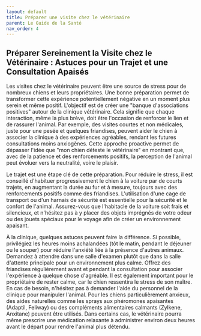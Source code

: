 ```yaml
---
layout: default
title: Préparer une visite chez le vétérinaire
parent: Le Guide de la Santé
nav_order: 4
---
```


## **Préparer Sereinement la Visite chez le Vétérinaire : Astuces pour un Trajet et une Consultation Apaisés**

Les visites chez le vétérinaire peuvent être une source de stress pour de nombreux chiens et leurs propriétaires. Une bonne préparation permet de transformer cette expérience potentiellement négative en un moment plus serein et même positif. L'objectif est de créer une "banque d'associations positives" autour de la clinique vétérinaire. Cela signifie que chaque interaction, même la plus brève, doit être l'occasion de renforcer le lien et de rassurer l'animal. Par exemple, des visites courtes et non médicales, juste pour une pesée et quelques friandises, peuvent aider le chien à associer la clinique à des expériences agréables, rendant les futures consultations moins anxiogènes. Cette approche proactive permet de dépasser l'idée que "mon chien déteste le vétérinaire" en montrant que, avec de la patience et des renforcements positifs, la perception de l'animal peut évoluer vers la neutralité, voire le plaisir.

Le trajet est une étape clé de cette préparation. Pour réduire le stress, il est conseillé d'habituer progressivement le chien à la voiture par de courts trajets, en augmentant la durée au fur et à mesure, toujours avec des renforcements positifs comme des friandises. L'utilisation d'une cage de transport ou d'un harnais de sécurité est essentielle pour la sécurité et le confort de l'animal. Assurez-vous que l'habitacle de la voiture soit frais et silencieux, et n'hésitez pas à y placer des objets imprégnés de votre odeur ou des jouets spéciaux pour le voyage afin de créer un environnement apaisant.

À la clinique, quelques astuces peuvent faire la différence. Si possible, privilégiez les heures moins achalandées (tôt le matin, pendant le déjeuner ou le souper) pour réduire l'anxiété liée à la présence d'autres animaux. Demandez à attendre dans une salle d'examen plutôt que dans la salle d'attente principale pour un environnement plus calme. Offrez des friandises régulièrement avant et pendant la consultation pour associer l'expérience à quelque chose d'agréable. Il est également important pour le propriétaire de rester calme, car le chien ressentira le stress de son maître. En cas de besoin, n'hésitez pas à demander l'aide du personnel de la clinique pour manipuler l'animal. Pour les chiens particulièrement anxieux, des aides naturelles comme les sprays aux phéromones apaisantes (Adaptil, Feliway) ou des compléments alimentaires calmants (Zylkene, Anxitane) peuvent être utilisés. Dans certains cas, le vétérinaire pourra même prescrire une médication relaxante à administrer environ deux heures avant le départ pour rendre l'animal plus détendu. 

